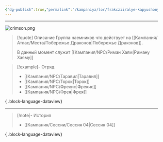 ```yaml
---
{"dg-publish":true,"permalink":"/kampaniya/lor/frakczii/alye-kapyushony/","tags":["organization/mercenary"],"created":"2025-01-09T07:45:38.885+03:00","updated":"2025-01-09T10:25:20.472+03:00"}
---
```



<hr></hr>

![crimson.png](/img/user/%D0%90%D1%81%D1%81%D0%B5%D1%82%D1%8B/%D0%9B%D0%BE%D1%80/%D0%9E%D1%80%D0%B0%D0%B3%D0%BD%D0%B8%D0%B7%D0%B0%D1%86%D0%B8%D0%B8/crimson.png)

> [!quote] Описание
> Группа наемников что действует на [[Кампания/Атлас/Места/Побережье Драконов\|Побережье Драконов]].
> 
> В данный момент служит [[Кампания/NPC/Риман Хаям\|Риману Хаяму]]

> [!example]- Отряд
> - [[Кампания/NPC/Таравил\|Таравил]]
> - [[Кампания/NPC/Торок\|Торок]]
> - [[Кампания/NPC/Фрекис\|Фрекис]]
> - [[Кампания/NPC/Фрея\|Фрея]]
> 
{ .block-language-dataview}



<hr></hr>

> [!note]- История
>  - [[Кампания/Сессии/Сессия 04\|Сессия 04]]
> 
{ .block-language-dataview}